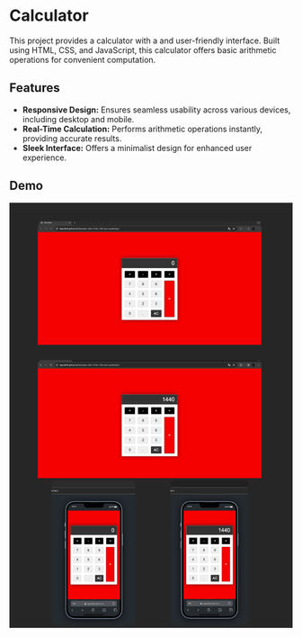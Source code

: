 # Calculator

This project provides a calculator with a and user-friendly interface. Built using HTML, CSS, and JavaScript, this calculator offers basic arithmetic operations for convenient computation.

## Features

- **Responsive Design:** Ensures seamless usability across various devices, including desktop and mobile.
- **Real-Time Calculation:** Performs arithmetic operations instantly, providing accurate results.
- **Sleek Interface:** Offers a minimalist design for enhanced user experience.

## Demo

![Calculator Image](https://github.com/BGWEB08/README.md-IMAGES/blob/main/JavaScript%20Trials/Calculator/calculator-img.png?raw=true)

